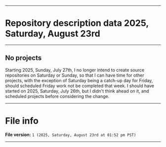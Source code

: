
***

# Repository description data 2025, Saturday, August 23rd

---

## No projects

Starting 2025, Sunday, July 27th, I no longer intend to create source repositories on Saturday or Sunday, so that I can have time for other projects, with the exception of Saturday being a catch-up day for Friday, should scheduled Friday work not be completed that week. I should have started on 2025, Saturday, July 26th, but I didn't think ahead on it, and scheduled projects before considering the change.

***

# File info

**File version:** `1 (2025, Saturday, August 23rd at 01:52 pm PST)`

***


